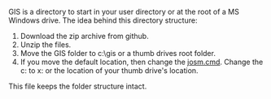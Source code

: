 GIS is a directory to start in your user directory or at the root of a MS Windows drive.  The idea behind this directory structure:

1. Download the zip archive from github.
2. Unzip the files.
3. Move the GIS folder to c:\gis or a thumb drives root folder.
4. If you move the default location, then change the [josm.cmd](bin/josm.cmd). Change the c: to x: or the location of your thumb drive's location.

This file keeps the folder structure intact.
